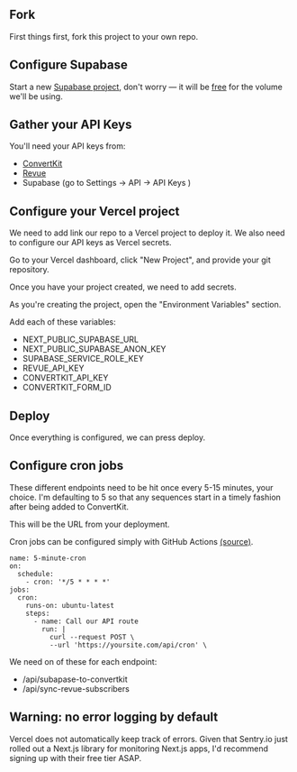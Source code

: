 ## Fork

First things first, fork this project to your own repo.

## Configure Supabase

Start a new [Supabase project](https://supabase.io/), don't worry — it will be [free](https://supabase.io/pricing) for the volume we'll be using.

## Gather your API Keys

You'll need your API keys from:

- [ConvertKit](https://app.convertkit.com/account/edit)
- [Revue](https://www.getrevue.co/app/integrations)
- Supabase (go to Settings -> API -> API Keys )

## Configure your Vercel project

We need to add link our repo to a Vercel project to deploy it. We also need to configure our API keys as Vercel secrets.

Go to your Vercel dashboard, click "New Project", and provide your git repository.

Once you have your project created, we need to add secrets.

As you're creating the project, open the "Environment Variables" section.

Add each of these variables:

- NEXT_PUBLIC_SUPABASE_URL
- NEXT_PUBLIC_SUPABASE_ANON_KEY
- SUPABASE_SERVICE_ROLE_KEY
- REVUE_API_KEY
- CONVERTKIT_API_KEY
- CONVERTKIT_FORM_ID

## Deploy

Once everything is configured, we can press deploy.

## Configure cron jobs

These different endpoints need to be hit once every 5-15 minutes, your choice. I'm defaulting to 5 so that any sequences start in a timely fashion after being added to ConvertKit.

This will be the URL from your deployment.

Cron jobs can be configured simply with GitHub Actions [(source)](https://vercel.com/docs/solutions/cron-jobs).

```
name: 5-minute-cron
on:
  schedule:
    - cron: '*/5 * * * *'
jobs:
  cron:
    runs-on: ubuntu-latest
    steps:
      - name: Call our API route
        run: |
          curl --request POST \
          --url 'https://yoursite.com/api/cron' \
```

We need on of these for each endpoint:

- /api/subapase-to-convertkit
- /api/sync-revue-subscribers

## Warning: no error logging by default

Vercel does not automatically keep track of errors. Given that Sentry.io just rolled out a Next.js library for monitoring Next.js apps, I'd recommend signing up with their free tier ASAP.
